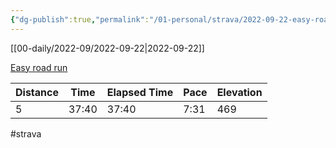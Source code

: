 ```yaml
---
{"dg-publish":true,"permalink":"/01-personal/strava/2022-09-22-easy-road-run/"}
---
```



[[00-daily/2022-09/2022-09-22\|2022-09-22]]

[Easy road run](https://www.strava.com/activities/7850990178)

| Distance | Time  | Elapsed Time | Pace | Elevation |
| -------- | ----- | ------------ | ---- | --------- |
| 5        | 37:40 | 37:40        | 7:31 | 469       |




#strava
